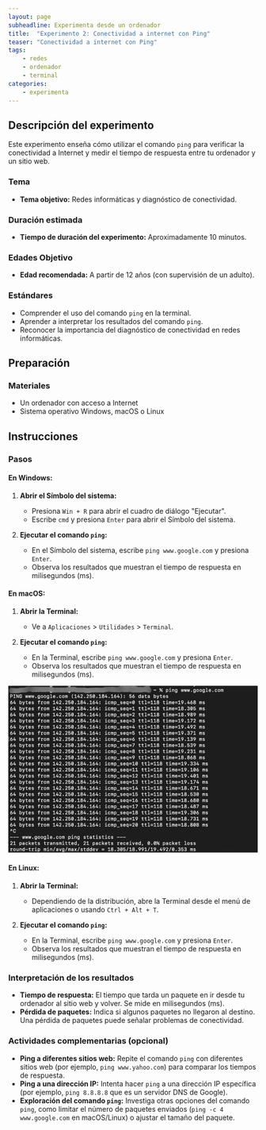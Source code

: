 ```yaml
---
layout: page
subheadline: Experimenta desde un ordenador
title:  "Experimento 2: Conectividad a internet con Ping"
teaser: "Conectividad a internet con Ping"
tags:
    - redes
    - ordenador
    - terminal
categories:
    - experimenta
---
```



## Descripción del experimento

Este experimento enseña cómo utilizar el comando `ping` para verificar la conectividad a Internet y medir el tiempo de respuesta entre tu ordenador y un sitio web.

### Tema

- **Tema objetivo:** Redes informáticas y diagnóstico de conectividad.

### Duración estimada

- **Tiempo de duración del experimento:** Aproximadamente 10 minutos.

### Edades Objetivo

- **Edad recomendada:** A partir de 12 años (con supervisión de un adulto).

### Estándares

- Comprender el uso del comando `ping` en la terminal.
- Aprender a interpretar los resultados del comando `ping`.
- Reconocer la importancia del diagnóstico de conectividad en redes informáticas.

## Preparación

### Materiales

- Un ordenador con acceso a Internet
- Sistema operativo Windows, macOS o Linux


## Instrucciones

### Pasos

#### En Windows:

1. **Abrir el Símbolo del sistema:**
   - Presiona `Win + R` para abrir el cuadro de diálogo "Ejecutar".
   - Escribe `cmd` y presiona `Enter` para abrir el Símbolo del sistema.

2. **Ejecutar el comando `ping`:**
   - En el Símbolo del sistema, escribe `ping www.google.com` y presiona `Enter`.
   - Observa los resultados que muestran el tiempo de respuesta en milisegundos (ms).

#### En macOS:

1. **Abrir la Terminal:**
   - Ve a `Aplicaciones` > `Utilidades` > `Terminal`.

2. **Ejecutar el comando `ping`:**
   - En la Terminal, escribe `ping www.google.com` y presiona `Enter`.
   - Observa los resultados que muestran el tiempo de respuesta en milisegundos (ms).

 ![PING MAC](/images/experimenta/ordenador/terminal/ping_MACOS.png "PING MAC")
#### En Linux:

1. **Abrir la Terminal:**
   - Dependiendo de la distribución, abre la Terminal desde el menú de aplicaciones o usando `Ctrl + Alt + T`.

2. **Ejecutar el comando `ping`:**
   - En la Terminal, escribe `ping www.google.com` y presiona `Enter`.
   - Observa los resultados que muestran el tiempo de respuesta en milisegundos (ms).

### Interpretación de los resultados

- **Tiempo de respuesta:** El tiempo que tarda un paquete en ir desde tu ordenador al sitio web y volver. Se mide en milisegundos (ms).
- **Pérdida de paquetes:** Indica si algunos paquetes no llegaron al destino. Una pérdida de paquetes puede señalar problemas de conectividad.

### Actividades complementarias (opcional)

- **Ping a diferentes sitios web:** Repite el comando `ping` con diferentes sitios web (por ejemplo, `ping www.yahoo.com`) para comparar los tiempos de respuesta.
- **Ping a una dirección IP:** Intenta hacer `ping` a una dirección IP específica (por ejemplo, `ping 8.8.8.8` que es un servidor DNS de Google).
- **Exploración del comando `ping`:** Investiga otras opciones del comando `ping`, como limitar el número de paquetes enviados (`ping -c 4 www.google.com` en macOS/Linux) o ajustar el tamaño del paquete.
